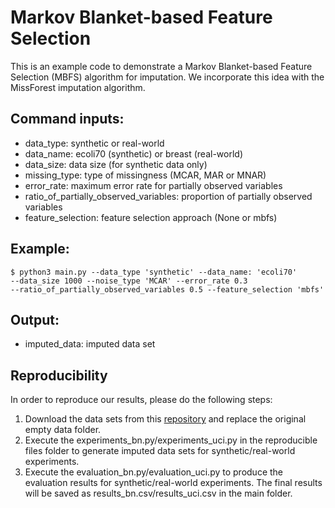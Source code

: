 # Markov Blanket-based Feature Selection

This is an example code to demonstrate a Markov Blanket-based Feature Selection (MBFS) algorithm for imputation. We
incorporate this idea with the MissForest imputation algorithm. 

## Command inputs:

- data_type: synthetic or real-world
- data_name: ecoli70 (synthetic) or breast (real-world)
- data_size: data size (for synthetic data only)
- missing_type: type of missingness (MCAR, MAR or MNAR)
- error_rate: maximum error rate for partially observed variables
- ratio_of_partially_observed_variables: proportion of partially observed variables
- feature_selection: feature selection approach (None or mbfs)

## Example:

```angular2html
$ python3 main.py --data_type 'synthetic' --data_name: 'ecoli70'
--data_size 1000 --noise_type 'MCAR' --error_rate 0.3
--ratio_of_partially_observed_variables 0.5 --feature_selection 'mbfs'
```

## Output:
- imputed_data: imputed data set


## Reproducibility

In order to reproduce our results, please do the following steps:

1. Download the data sets from this [repository][1] and replace the original empty data folder.
2. Execute the experiments_bn.py/experiments_uci.py in the reproducible files folder to generate imputed data sets for synthetic/real-world experiments.
3. Execute the evaluation_bn.py/evaluation_uci.py to produce the evaluation results for synthetic/real-world experiments. The final results will be saved as results_bn.csv/results_uci.csv in the main folder.

[1]: https://github.com/Enderlogic/MBMF_data_repository "data repository"
